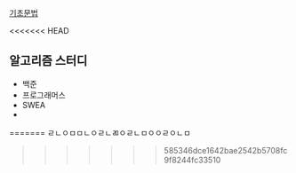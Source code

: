 [기초문법](./git)

<<<<<<< HEAD


## 알고리즘 스터디

* 백준
* 프로그래머스
* SWEA
* 
=======
ㄹㄴㅇㅁㅁㄴㅇㄹㄴㄻㅇㄹㄴㅁㅇㅇㄹㅇㄴㅁ
>>>>>>> 585346dce1642bae2542b5708fc9f8244fc33510
